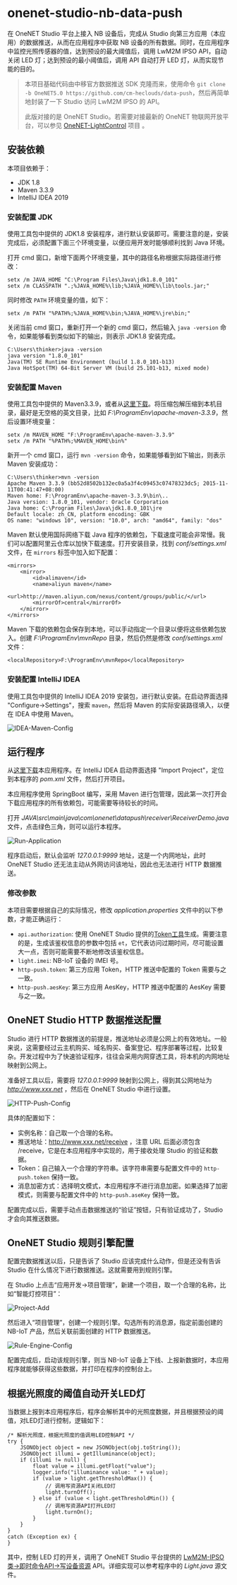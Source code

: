 # onenet-studio-nb-data-push

在 OneNET Studio 平台上接入 NB 设备后，完成从 Studio 向第三方应用（本应用）的数据推送，从而在应用程序中获取 NB 设备的所有数据。同时，在应用程序中监控光照传感器的值，达到预设的最大阈值后，调用 LwM2M IPSO API，自动关闭 LED 灯；达到预设的最小阈值后，调用 API 自动打开 LED 灯，从而实现节能的目的。

> 本项目基础代码由中移官方数据推送 SDK 克隆而来，使用命令 `git clone -b OneNET5.0 https://github.com/cm-heclouds/data-push`，然后再简单地封装了一下 Studio 访问 LwM2M IPSO 的 API。
> 
> 此版对接的是 OneNET Studio。若需要对接最新的 OneNET 物联网开放平台，可以参见 [OneNET-LightControl](https://github.com/CQCET-IOT/OneNET-LightControl) 项目 。
> 
## 安装依赖

本项目依赖于：

- JDK 1.8
- Maven 3.3.9
- IntelliJ IDEA 2019

### 安装配置 JDK

使用工具包中提供的 JDK1.8 安装程序，进行默认安装即可。需要注意的是，安装完成后，必须配置下面三个环境变量，以便应用开发时能够顺利找到 Java 环境。

打开 cmd 窗口，新增下面两个环境变量，其中的路径名称根据实际路径进行修改：

```
setx /m JAVA_HOME "C:\Program Files\Java\jdk1.8.0_101"
setx /m CLASSPATH ".;%JAVA_HOME%\lib;%JAVA_HOME%\lib\tools.jar;"
```

同时修改 `PATH` 环境变量的值，如下：

```
setx /m PATH "%PATH%;%JAVA_HOME%\bin;%JAVA_HOME%\jre\bin;"
```

关闭当前 cmd 窗口，重新打开一个新的 cmd 窗口，然后输入 `java -version` 命令，如果能够看到类似如下的输出，则表示 JDK1.8 安装完成。

```
C:\Users\thinker>java -version
java version "1.8.0_101"
Java(TM) SE Runtime Environment (build 1.8.0_101-b13)
Java HotSpot(TM) 64-Bit Server VM (build 25.101-b13, mixed mode)
```

### 安装配置 Maven

使用工具包中提供的 Maven3.3.9，或者从[这里下载](http://archive.apache.org/dist/maven/maven-3/3.3.9/binaries/apache-maven-3.3.9-bin.zip)。将压缩包解压缩到本机目录，最好是无空格的英文目录，比如 *F:\ProgramEnv\apache-maven-3.3.9*，然后设置环境变量：

```
setx /m MAVEN_HOME "F:\ProgramEnv\apache-maven-3.3.9"
setx /m PATH "%PATH%;%MAVEN_HOME\bin%"
```

新开一个 cmd 窗口，运行 `mvn -version` 命令，如果能够看到如下输出，则表示 Maven 安装成功：

```
C:\Users\thinker>mvn -version
Apache Maven 3.3.9 (bb52d8502b132ec0a5a3f4c09453c07478323dc5; 2015-11-11T00:41:47+08:00)
Maven home: F:\ProgramEnv\apache-maven-3.3.9\bin\..
Java version: 1.8.0_101, vendor: Oracle Corporation
Java home: C:\Program Files\Java\jdk1.8.0_101\jre
Default locale: zh_CN, platform encoding: GBK
OS name: "windows 10", version: "10.0", arch: "amd64", family: "dos"
```

Maven 默认使用国际网络下载 Java 程序的依赖包，下载速度可能会非常慢。我们可以配置阿里云仓库以加快下载速度。打开安装目录，找到 *conf/settings.xml* 文件，在 `mirrors` 标签中加入如下配置：

```
<mirrors>
    <mirror>
        <id>alimaven</id>
        <name>aliyun maven</name>
        <url>http://maven.aliyun.com/nexus/content/groups/public/</url>
        <mirrorOf>central</mirrorOf>        
    </mirror>
</mirrors>
```

Maven 下载的依赖包会保存到本地，可以手动指定一个目录以便将这些依赖包放入。创建 *F:\ProgramEnv\mvnRepo* 目录，然后仍然是修改 *conf/settings.xml* 文件：

```
<localRepository>F:\ProgramEnv\mvnRepo</localRepository>
```

### 安装配置 IntelliJ IDEA

使用工具包中提供的 IntelliJ IDEA 2019 安装包，进行默认安装。在启动界面选择 "Configure->Settings"，搜索 `maven`，然后将 Maven 的实际安装路径填入，以便在 IDEA 中使用 Maven。

![IDEA-Maven-Config](https://github.com/CQCET-IOT/onenet-studio-nb-data-push/blob/main/image/IDEA-Maven-Config.png)

## 运行程序

从[这里下载](https://github.com/CQCET-IOT/onenet-studio-nb-data-push)本应用程序。在 IntelliJ IDEA 启动界面选择 "Import Project"，定位到本程序的 *pom.xml* 文件，然后打开项目。

本应用程序使用 SpringBoot 编写，采用 Maven 进行包管理，因此第一次打开会下载应用程序的所有依赖包，可能需要等待较长的时间。

打开 *JAVA\src\main\java\com\onenet\datapush\receiver\ReceiverDemo.java* 文件，点击绿色三角，则可以运行本程序。

![Run-Application](https://github.com/CQCET-IOT/onenet-studio-nb-data-push/blob/main/image/Run-Application.png)

程序启动后，默认会监听 *127.0.0.1:9999* 地址，这是一个内网地址，此时 OneNET Studio 还无法主动从外网访问该地址，因此也无法进行 HTTP 数据推送。

### 修改参数

本项目需要根据自己的实际情况，修改 *application.properties* 文件中的以下参数，才能正确运行：

- `api.authorization`: 使用 OneNET Studio 提供的[Token工具](https://open.iot.10086.cn/doc/iot_platform/book/device-connect&manager/device-auth.html?h=token#3)生成。需要注意的是，生成该鉴权信息的参数中包括 `et`，它代表访问过期时间，尽可能设置大一点，否则可能需要不断地修改该鉴权信息。
- `light.imei`: NB-IoT 设备的 IMEI 号。
- `http-push.token`: 第三方应用 Token，HTTP 推送中配置的 Token 需要与之一致。
- `http-push.aesKey`: 第三方应用 AesKey，HTTP 推送中配置的 AesKey 需要与之一致。

## OneNET Studio HTTP 数据推送配置

Studio 进行 HTTP 数据推送的前提是，推送地址必须是公网上的有效地址。一般来说，这需要经过云主机购买、域名购买、备案登记、程序部署等过程，比较复杂。开发过程中为了快速验证程序，往往会采用内网穿透工具，将本机的内网地址映射到公网上。

准备好工具以后，需要将 *127.0.0.1:9999* 映射到公网上，得到其公网地址为 *http://www.xxx.net* ，然后在 OneNET Studio 中进行设置。

![HTTP-Push-Config](https://github.com/CQCET-IOT/onenet-studio-nb-data-push/blob/main/image/HTTP-Push-Config.png)

具体的配置如下：

- 实例名称：自己取一个合理的名称。
- 推送地址：http://www.xxx.net/receive ，注意 URL 后面必须包含 /receive，它是在本应用程序中实现的，用于接收处理 Studio 的验证和数据。
- Token：自己输入一个合理的字符串。该字符串需要与配置文件中的 `http-push.token` 保持一致。
- 消息加密方式：选择明文模式，本应用程序不进行消息加密。如果选择了加密模式，则需要与配置文件中的 `http-push.aseKey` 保持一致。

配置完成以后，需要手动点击数据推送的“验证”按钮，只有验证成功了，Studio 才会向其推送数据。

## OneNET Studio 规则引擎配置

配置完数据推送以后，只是告诉了 Studio 应该完成什么动作，但是还没有告诉 Studio 在什么情况下进行数据推送。这就需要用到规则引擎。

在 Studio 上点击“应用开发->项目管理”，新建一个项目，取一个合理的名称，比如“智能灯控项目”：

![Project-Add](https://github.com/CQCET-IOT/onenet-studio-nb-data-push/blob/main/image/Project-Add.png)

然后进入“项目管理”，创建一个规则引擎。勾选所有的消息源，指定前面创建的 NB-IoT 产品，然后关联前面创建的 HTTP 数据推送。

![Rule-Engine-Config](https://github.com/CQCET-IOT/onenet-studio-nb-data-push/blob/main/image/Rule-Engine-Config.png)

配置完成后，启动该规则引擎，则当 NB-IoT 设备上下线、上报新数据时，本应用程序就能够获得这些数据，并打印在程序的控制台上。

## 根据光照度的阈值自动开关LED灯

当数据上报到本应用程序后，程序会解析其中的光照度数据，并且根据预设的阈值，对LED灯进行控制，逻辑如下：

```
/* 解析光照度，根据光照度的值调用LED控制API */
try {
    JSONObject object = new JSONObject(obj.toString());
    JSONObject illumi = getIlluminance(object);
    if (illumi != null) {
        float value = illumi.getFloat("value");
        logger.info("illuminance value: " + value);
        if (value > light.getThresholdMax()) {
            // 调用写资源API关闭LED灯
            light.turnOff();
        } else if (value < light.getThresholdMin()) {
            // 调用写资源API打开LED灯
            light.turnOn();
        }
    }
}
catch (Exception ex) {
}
```

其中，控制 LED 灯的开关，调用了 OneNET Studio 平台提供的 [LwM2M-IPSO类->即时命令API->写设备资源](https://open.iot.10086.cn/doc/iot_platform/book/api/LwM2M-IPSO/Real-API/5rt-write-device-resources.html) API。详细实现可以参考程序中的 *Light.java* 源文件。


  [1]: http://static.zybuluo.com/morgen/5oeh02mj39k8nvhecpolwut3/image_1f9apgr2e2lppi11e704me1oee9.png
  [2]: http://static.zybuluo.com/morgen/454fz1vj05rxigvrt3pe60ra/image_1f9aq3gafr8n1cqddop1d0imn4m.png
  [3]: http://static.zybuluo.com/morgen/029zrxmu5t68aj6w4sgq89fg/image_1f9aqppqn93glsb1s1d1nup1hqg13.png
  [4]: http://static.zybuluo.com/morgen/gnq1zblhheq7asfsjztfavff/image_1f9arf07o4lp1su11jk212nbau91t.png
  [5]: http://static.zybuluo.com/morgen/4swb31tq1h26mexavw14t3pl/image_1f9arin7o16fq1n5kvh21eqj166b2a.png
